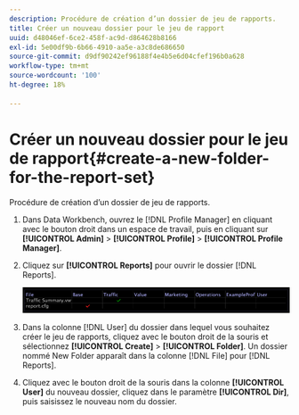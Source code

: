 ```yaml
---
description: Procédure de création d’un dossier de jeu de rapports.
title: Créer un nouveau dossier pour le jeu de rapport
uuid: d48046ef-6ce2-458f-ac9d-d864628b8166
exl-id: 5e00df9b-6b66-4910-aa5e-a3c8de686650
source-git-commit: d9df90242ef96188f4e4b5e6d04cfef196b0a628
workflow-type: tm+mt
source-wordcount: '100'
ht-degree: 18%

---
```


# Créer un nouveau dossier pour le jeu de rapport{#create-a-new-folder-for-the-report-set}

Procédure de création d’un dossier de jeu de rapports.

1. Dans Data Workbench, ouvrez le [!DNL Profile Manager] en cliquant avec le bouton droit dans un espace de travail, puis en cliquant sur **[!UICONTROL Admin]** > **[!UICONTROL Profile]** > **[!UICONTROL Profile Manager]**.
1. Cliquez sur **[!UICONTROL Reports]** pour ouvrir le dossier [!DNL Reports].

   ![Infos sur l’étape](assets/vis_Reports_Manager.png)

1. Dans la colonne [!DNL User] du dossier dans lequel vous souhaitez créer le jeu de rapports, cliquez avec le bouton droit de la souris et sélectionnez **[!UICONTROL Create]** > **[!UICONTROL Folder]**. Un dossier nommé New Folder apparaît dans la colonne [!DNL File] pour [!DNL Reports].
1. Cliquez avec le bouton droit de la souris dans la colonne **[!UICONTROL User]** du nouveau dossier, cliquez dans le paramètre **[!UICONTROL Dir]**, puis saisissez le nouveau nom du dossier.
